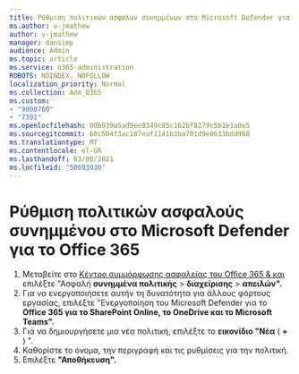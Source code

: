 ```yaml
---
title: Ρύθμιση πολιτικών ασφαλών συνημμένων στο Microsoft Defender για το Office 365
ms.author: v-jmathew
author: v-jmathew
manager: dansimp
audience: Admin
ms.topic: article
ms.service: o365-administration
ROBOTS: NOINDEX, NOFOLLOW
localization_priority: Normal
ms.collection: Adm_O365
ms.custom:
- "9000760"
- "7391"
ms.openlocfilehash: 00b939a5ad9ee0349c85c162bf8279c5b1e1a0e5
ms.sourcegitcommit: 60c504f3ac187eaf1141b3ba701d9e0633bdd968
ms.translationtype: MT
ms.contentlocale: el-GR
ms.lasthandoff: 03/08/2021
ms.locfileid: "50693930"
---
```

# <a name="set-up-safe-attachment-policies-in-microsoft-defender-for-office-365"></a>Ρύθμιση πολιτικών ασφαλούς συνημμένου στο Microsoft Defender για το Office 365

1. Μεταβείτε στο [Κέντρο συμμόρφωσης ασφαλείας του Office 365 & και](https://go.microsoft.com/fwlink/p/?linkid=2077143) επιλέξτε "Ασφαλή **συνημμένα πολιτικής**  >  **διαχείρισης**  >  **απειλών".**
2. Για να ενεργοποιήσετε αυτήν τη δυνατότητα για άλλους φόρτους εργασίας, επιλέξτε "Ενεργοποίηση του Microsoft Defender για το **Office 365 για το SharePoint Online, το OneDrive και το Microsoft Teams".**
3. Για να δημιουργήσετε μια νέα πολιτική, επιλέξτε το **εικονίδιο "Νέα** ( **+** ) ".
4. Καθορίστε το όνομα, την περιγραφή και τις ρυθμίσεις για την πολιτική.
5. Επιλέξτε **"Αποθήκευση".**
